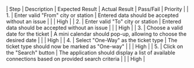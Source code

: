 | Step         | Description            | Expected Result | Actual Result | Pass/Fail | Priority |
| 1.           | Enter valid "From" city or station | Entered data should be accepted without an issue |     |     | High |
| 2.           | Enter valid "To" city or station | Entered data should be accepted without an issue |     |     | High |
| 3.           | Choose a valid date for the ticket | A mini calendar should pop-up, allowing to choose the desired date |     |     | High |
| 4.           | Select "One-Way" as the ticket type | The ticket type should now be marked as "One-way" |     |     | High |
| 5.           | Click on the "Search" button | The application should display a list of available connections based on provided search criteria |     |     | High |

